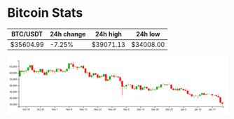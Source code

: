# Bitcoin Stats

BTC/USDT|24h change|24h high|24h low|
|---|---|---|---|
|$35604.99|-7.25%|$39071.13|$34008.00|

<img src="./chart.svg">
